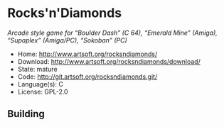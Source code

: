 # Rocks'n'Diamonds 

_Arcade style game for “Boulder Dash” (C 64), “Emerald Mine” (Amiga), “Supaplex” (Amiga/PC), “Sokoban” (PC)_

- Home: http://www.artsoft.org/rocksndiamonds/
- Download: http://www.artsoft.org/rocksndiamonds/download/
- State: mature
- Code: http://git.artsoft.org/rocksndiamonds.git/
- Language(s): C
- License: GPL-2.0

## Building

